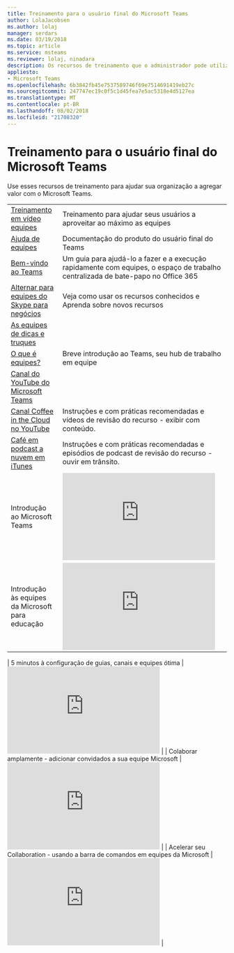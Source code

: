 ```yaml
---
title: Treinamento para o usuário final do Microsoft Teams
author: LolaJacobsen
ms.author: lolaj
manager: serdars
ms.date: 03/19/2018
ms.topic: article
ms.service: msteams
ms.reviewer: lolaj, ninadara
description: Os recursos de treinamento que o administrador pode utilizar para ter sucesso na implantação e adoção do Microsoft Teams.
appliesto:
- Microsoft Teams
ms.openlocfilehash: 6b3842fb45e7537589746f69e7514691419eb27c
ms.sourcegitcommit: 247747ec19c0f5c1d45fea7e5ac5318e4d5127ea
ms.translationtype: MT
ms.contentlocale: pt-BR
ms.lasthandoff: 08/02/2018
ms.locfileid: "21708320"
---
```

<a name="end-user-training-for-microsoft-teams"></a>Treinamento para o usuário final do Microsoft Teams
=====================================

Use esses recursos de treinamento para ajudar sua organização a agregar valor com o Microsoft Teams. 

|  |  |
|---------|---------|
| [Treinamento em vídeo equipes](https://support.office.com/article/microsoft-teams-video-training-4f108e54-240b-4351-8084-b1089f0d21d7) | Treinamento para ajudar seus usuários a aproveitar ao máximo as equipes |
| [Ajuda de equipes](https://support.office.com/teams) | Documentação do produto do usuário final do Teams |
| [Bem-vindo ao Teams](https://support.office.com/article/Welcome-to-Microsoft-Teams-422bf3aa-9ae8-46f1-83a2-e65720e1a34d)  |  Um guia para ajudá-lo a fazer e a execução rapidamente com equipes, o espaço de trabalho centralizada de bate-papo no Office 365 |
| [Alternar para equipes do Skype para negócios](https://support.office.com/en-us/article/Switch-to-Teams-from-Skype-for-Business-6295a0ae-4e8e-4bba-a100-64cc951cc964)  |  Veja como usar os recursos conhecidos e Aprenda sobre novos recursos |
| [As equipes de dicas e truques](https://support.office.com/office-training-center/Teams-tips) |  |
| [O que é equipes?](https://support.office.com/article/Video-What-is-Microsoft-Teams-b98d533f-118e-4bae-bf44-3df2470c2b12) | Breve introdução ao Teams, seu hub de trabalho em equipe  |
| [Canal do YouTube do Microsoft Teams](https://www.youtube.com/channel/UC0--6byMAe9otLougDShhUw) |  |
| [Canal Coffee in the Cloud no YouTube](https://www.youtube.com/channel/UCs2IXBqperxWVe2ozrr3Gdg/videos) |Instruções e com práticas recomendadas e vídeos de revisão do recurso - exibir com conteúdo.  |
| [Café em podcast a nuvem em iTunes](https://itunes.apple.com/us/podcast/coffee-in-the-cloud/id1417729403?mt=2) |Instruções e com práticas recomendadas e episódios de podcast de revisão do recurso - ouvir em trânsito.  |
| Introdução ao Microsoft Teams   | <iframe width="350" height="200" src="https://www.youtube.com/embed/GPmjfqnvuG4" frameborder="0" allowfullscreen></iframe>   |
| Introdução às equipes da Microsoft para educação  | <iframe width="350" height="200" src="https://youtube.com/embed/xz4Jn_OtdUI" frameborder="0" allowfullscreen></iframe>   |

| 5 minutos à configuração de guias, canais e equipes ótima | <iframe width="350" height="200" src="https://www.youtube.com/embed/hjJWtoaRJeE" frameborder="0" allowfullscreen></iframe>   | | Colaborar amplamente - adicionar convidados a sua equipe Microsoft | <iframe width="350" height="200" src="https://www.youtube.com/embed/1daMBDyBLZc" frameborder="0" allowfullscreen></iframe>   | | Acelerar seu Collaboration - usando a barra de comandos em equipes da Microsoft | <iframe width="350" height="200" src="https://www.youtube.com/embed/wYrRCRphrp0" frameborder="0" allowfullscreen></iframe>   |


